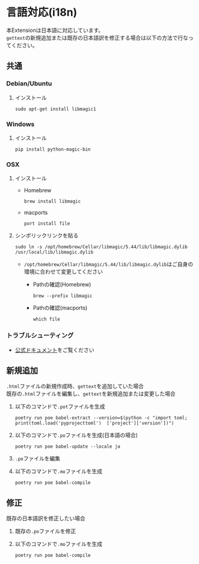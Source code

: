 # 言語対応(i18n)

本Extensionは日本語に対応しています。  
`gettext`の新規追加または既存の日本語訳を修正する場合は以下の方法で行なってください。

## 共通

### Debian/Ubuntu

1. インストール
    ```
    sudo apt-get install libmagic1
    ```

### Windows

1. インストール
    ```
    pip install python-magic-bin
    ```

### OSX

1. インストール
    * Homebrew
        ```
        brew install libmagic
        ```

    * macports
        ```
        port install file
        ```  

2. シンボリックリンクを貼る
    ```
    sudo ln -s /opt/homebrew/Cellar/libmagic/5.44/lib/libmagic.dylib /usr/local/lib/libmagic.dylib
    ```

    * `/opt/homebrew/Cellar/libmagic/5.44/lib/libmagic.dylib`はご自身の環境に合わせて変更してください  

        * Pathの確認(Homebrew)
            ```
            brew --prefix libmagic
            ```
        * Pathの確認(macports)
            ```
            which file
            ```

### トラブルシューティング

* [公式ドキュメント](https://pypi.org/project/python-magic/)をご覧ください

## 新規追加

`.html`ファイルの新規作成時、`gettext`を追加していた場合  
既存の`.html`ファイルを編集し、`gettext`を新規追加または変更した場合

1. 以下のコマンドで`.pot`ファイルを生成
    ```
    poetry run poe babel-extract --version=$(python -c "import toml; print(toml.load('pyprojecttoml')  ['project']['version'])")
    ```

2. 以下のコマンドで`.po`ファイルを生成(日本語の場合)
    ```
    poetry run poe babel-update --locale ja
    ```

3. `.po`ファイルを編集

4. 以下のコマンドで`.mo`ファイルを生成
    ```
    poetry run poe babel-compile
    ```

## 修正

既存の日本語訳を修正したい場合

1. 既存の`.po`ファイルを修正
    
2. 以下のコマンドで`.mo`ファイルを生成
    ```
    poetry run poe babel-compile
    ```
